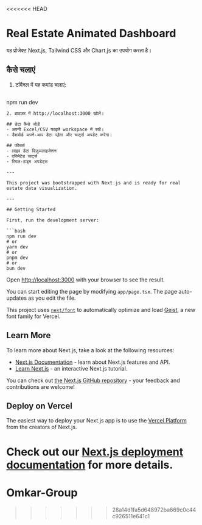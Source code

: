 <<<<<<< HEAD
# Real Estate Animated Dashboard

यह प्रोजेक्ट Next.js, Tailwind CSS और Chart.js का उपयोग करता है।

## कैसे चलाएं

1. टर्मिनल में यह कमांड चलाएं:
   ```
npm run dev
   ```
2. ब्राउज़र में http://localhost:3000 खोलें।

## डेटा कैसे जोड़ें
- अपनी Excel/CSV फाइलें workspace में रखें।
- डैशबोर्ड अपने-आप डेटा पढ़ेगा और चार्ट्स अपडेट करेगा।

## फीचर्स
- लाइव डेटा विज़ुअलाइजेशन
- एनिमेटेड चार्ट्स
- रियल-टाइम अपडेट्स

---

This project was bootstrapped with Next.js and is ready for real estate data visualization.

---

## Getting Started

First, run the development server:

```bash
npm run dev
# or
yarn dev
# or
pnpm dev
# or
bun dev
```

Open [http://localhost:3000](http://localhost:3000) with your browser to see the result.

You can start editing the page by modifying `app/page.tsx`. The page auto-updates as you edit the file.

This project uses [`next/font`](https://nextjs.org/docs/app/building-your-application/optimizing/fonts) to automatically optimize and load [Geist](https://vercel.com/font), a new font family for Vercel.

## Learn More

To learn more about Next.js, take a look at the following resources:

- [Next.js Documentation](https://nextjs.org/docs) - learn about Next.js features and API.
- [Learn Next.js](https://nextjs.org/learn) - an interactive Next.js tutorial.

You can check out [the Next.js GitHub repository](https://github.com/vercel/next.js) - your feedback and contributions are welcome!

## Deploy on Vercel

The easiest way to deploy your Next.js app is to use the [Vercel Platform](https://vercel.com/new?utm_medium=default-template&filter=next.js&utm_source=create-next-app&utm_campaign=create-next-app-readme) from the creators of Next.js.

Check out our [Next.js deployment documentation](https://nextjs.org/docs/app/building-your-application/deploying) for more details.
=======
# Omkar-Group
>>>>>>> 28a14d1fa5d648972ba669c0c44c926511e641c1
